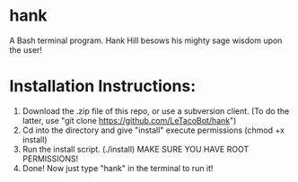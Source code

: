 # hank
A Bash terminal program. Hank Hill besows his mighty sage wisdom upon the user!

# Installation Instructions:
1. Download the .zip file of this repo, or use a subversion client. (To do the latter, use "git clone https://github.com/LeTacoBot/hank")
2. Cd into the directory and give "install" execute permissions (chmod +x install)
3. Run the install script. (./install) MAKE SURE YOU HAVE ROOT PERMISSIONS!
4. Done! Now just type "hank" in the terminal to run it!
